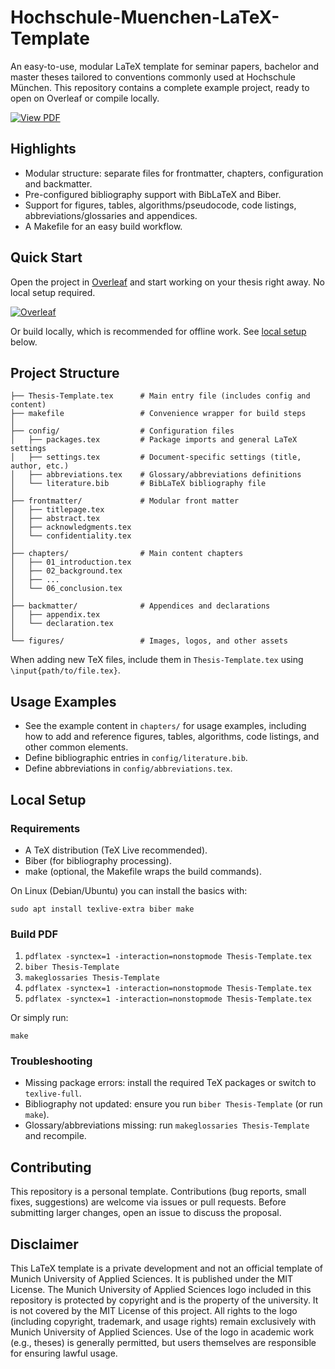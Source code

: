 # Hochschule-Muenchen-LaTeX-Template

An easy-to-use, modular LaTeX template for seminar papers, bachelor and master theses tailored to conventions commonly used at Hochschule München. This repository contains a complete example project, ready to open on Overleaf or compile locally.

[![View PDF](https://img.shields.io/badge/View-Thesis_Template-red?style=for-the-badge&logo=readdotcv&logoColor=red)](Thesis-Template.pdf)

## Highlights

- Modular structure: separate files for frontmatter, chapters, configuration and backmatter.
- Pre-configured bibliography support with BibLaTeX and Biber.
- Support for figures, tables, algorithms/pseudocode, code listings, abbreviations/glossaries and appendices.
- A Makefile for an easy build workflow.

## Quick Start

Open the project in [Overleaf](https://www.overleaf.com/latex/templates/your-template-link) and start working on your thesis right away. No local setup required.

[![Overleaf](https://img.shields.io/badge/Open_in-Overleaf-47A141?style=for-the-badge&logo=overleaf)](https://www.overleaf.com/latex/templates/your-template-link)

Or build locally, which is recommended for offline work. See [local setup](#local-setup) below.

## Project Structure

```
├── Thesis-Template.tex      # Main entry file (includes config and content)
├── makefile                 # Convenience wrapper for build steps
│
├── config/                  # Configuration files
│   ├── packages.tex         # Package imports and general LaTeX settings
│   ├── settings.tex         # Document-specific settings (title, author, etc.)
│   ├── abbreviations.tex    # Glossary/abbreviations definitions
│   └── literature.bib       # BibLaTeX bibliography file
│
├── frontmatter/             # Modular front matter
│   ├── titlepage.tex
│   ├── abstract.tex
│   ├── acknowledgments.tex
│   └── confidentiality.tex
│
├── chapters/                # Main content chapters
│   ├── 01_introduction.tex
│   ├── 02_background.tex
│   ├── ...
│   └── 06_conclusion.tex
│
├── backmatter/              # Appendices and declarations
│   ├── appendix.tex
│   └── declaration.tex
│
└── figures/                 # Images, logos, and other assets
```

When adding new TeX files, include them in `Thesis-Template.tex` using `\input{path/to/file.tex}`.

## Usage Examples

- See the example content in `chapters/` for usage examples, including how to add and reference figures, tables, algorithms, code listings, and other common elements.
- Define bibliographic entries in `config/literature.bib`.
- Define abbreviations in `config/abbreviations.tex`.

## Local Setup

### Requirements

- A TeX distribution (TeX Live recommended).
- Biber (for bibliography processing).
- make (optional, the Makefile wraps the build commands).

On Linux (Debian/Ubuntu) you can install the basics with:

`sudo apt install texlive-extra biber make`

### Build PDF

1. `pdflatex -synctex=1 -interaction=nonstopmode Thesis-Template.tex`
2. `biber Thesis-Template`
3. `makeglossaries Thesis-Template`
4. `pdflatex -synctex=1 -interaction=nonstopmode Thesis-Template.tex`
5. `pdflatex -synctex=1 -interaction=nonstopmode Thesis-Template.tex`

Or simply run:

`make`

### Troubleshooting

- Missing package errors: install the required TeX packages or switch to `texlive-full`.
- Bibliography not updated: ensure you run `biber Thesis-Template` (or run `make`).
- Glossary/abbreviations missing: run `makeglossaries Thesis-Template` and recompile.

## Contributing

This repository is a personal template. Contributions (bug reports, small fixes, suggestions) are welcome via issues or pull requests. Before submitting larger changes, open an issue to discuss the proposal.

## Disclaimer

This LaTeX template is a private development and not an official template of Munich University of Applied Sciences. It is published under the MIT License. The Munich University of Applied Sciences logo included in this repository is protected by copyright and is the property of the university. It is not covered by the MIT License of this project. All rights to the logo (including copyright, trademark, and usage rights) remain exclusively with Munich University of Applied Sciences. Use of the logo in academic work (e.g., theses) is generally permitted, but users themselves are responsible for ensuring lawful usage.
